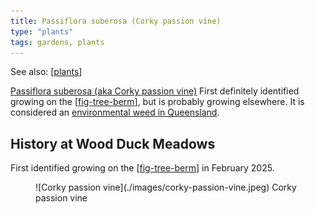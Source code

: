 ```yaml
---
title: Passiflora suberosa (Corky passion vine)
type: "plants"
tags: gardens, plants
---
```


See also: [[plants]]

[Passiflora suberosa (aka Corky passion vine)](https://en.wikipedia.org/wiki/Passiflora_suberosa) First definitely identified growing on the [[fig-tree-berm]], but is probably growing elsewhere. It is considered an [environmental weed in Queensland](https://weeds.brisbane.qld.gov.au/weeds/corky-passion-vine).

## History at Wood Duck Meadows

First identified growing on the [[fig-tree-berm]] in February 2025.

<figure markdown>
![Corky passion vine](./images/corky-passion-vine.jpeg)
<caption>Corky passion vine</caption>
</figure>

[//begin]: # "Autogenerated link references for markdown compatibility"
[plants]: plants "Plants"
[fig-tree-berm]: ../fig-tree-berm "Fig tree berm"
[//end]: # "Autogenerated link references"